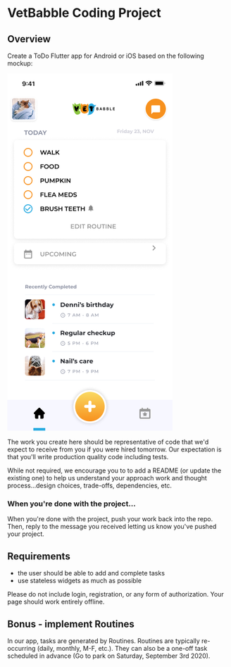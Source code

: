 # VetBabble Coding Project

## Overview

Create a ToDo Flutter app for Android or iOS based on the following mockup:

![Image of Homescreen](mockups/home-1.png)

The work you create here should be representative of code that we'd expect to receive from you if you were hired tomorrow. Our expectation is that you'll write production quality code including tests.

While not required, we encourage you to to add a README (or update the existing one) to help us understand your approach work and thought process...design choices, trade-offs, dependencies, etc.

### When you're done with the project...

When you're done with the project, push your work back into the repo. Then, reply to the message you received letting us know you've pushed your project.

## Requirements

- the user should be able to add and complete tasks
- use stateless widgets as much as possible

Please do not include login, registration, or any form of authorization. Your page should work entirely offline.

## Bonus - implement Routines

In our app, tasks are generated by Routines. Routines are typically re-occurring (daily, monthly, M-F, etc.). They can also be a one-off task scheduled in advance (Go to park on Saturday, September 3rd 2020).
